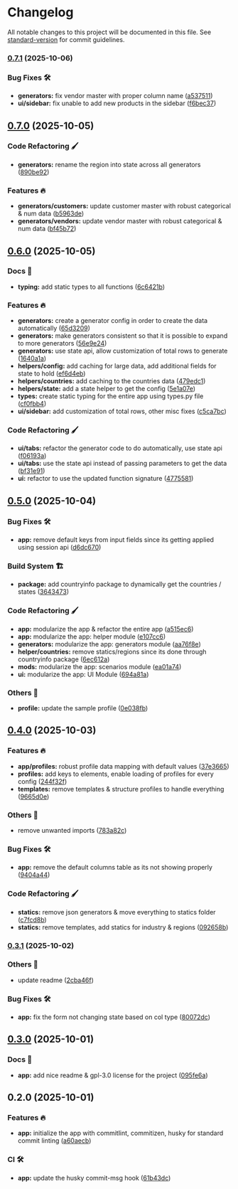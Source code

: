 # Changelog

All notable changes to this project will be documented in this file. See [standard-version](https://github.com/conventional-changelog/standard-version) for commit guidelines.

### [0.7.1](https://github.com/tks18/streamlit-synthetic-data/compare/v0.7.0...v0.7.1) (2025-10-06)


### Bug Fixes 🛠

* **generators:** fix vendor master with proper column name ([a537511](https://github.com/tks18/streamlit-synthetic-data/commit/a53751183338c99673d821336278b6567c08d764))
* **ui/sidebar:** fix unable to add new products in the sidebar ([f6bec37](https://github.com/tks18/streamlit-synthetic-data/commit/f6bec3781f918bae7cc89f4c10c1376ce40f7286))

## [0.7.0](https://github.com/tks18/streamlit-synthetic-data/compare/v0.6.0...v0.7.0) (2025-10-05)


### Code Refactoring 🖌

* **generators:** rename the region into state across all generators ([890be92](https://github.com/tks18/streamlit-synthetic-data/commit/890be9279609f7cf93b8f17103809bdb537a8a89))


### Features 🔥

* **generators/customers:** update customer master with robust categorical & num data ([b5963de](https://github.com/tks18/streamlit-synthetic-data/commit/b5963dea37dfe65786eb0ce4c3cfb4fde25f669e))
* **generators/vendors:** update vendor master with robust categorical & num data ([bf45b72](https://github.com/tks18/streamlit-synthetic-data/commit/bf45b7218fb61b3ce09f14e23cb5f3a0b7459ab3))

## [0.6.0](https://github.com/tks18/streamlit-synthetic-data/compare/v0.5.0...v0.6.0) (2025-10-05)


### Docs 📃

* **typing:** add static types to all functions ([6c6421b](https://github.com/tks18/streamlit-synthetic-data/commit/6c6421bc58dc3fd94ec6e616caa2f89fe7009018))


### Features 🔥

* **generators:** create a generator config in order to create the data automatically ([65d3209](https://github.com/tks18/streamlit-synthetic-data/commit/65d32095ab6ea76d8ca43162a96191f13d9c5f13))
* **generators:** make generators consistent so that it is possible to expand to more generators ([56e9e24](https://github.com/tks18/streamlit-synthetic-data/commit/56e9e24f0ae2e0e788f5e1d6bfdca7f2bc02c595))
* **generators:** use state api, allow customization of total rows to generate ([1640a1a](https://github.com/tks18/streamlit-synthetic-data/commit/1640a1ab3950bf2344de13675de4d36a75eb97e8))
* **helpers/config:** add caching for large data, add additional fields for state to hold ([ef6d4eb](https://github.com/tks18/streamlit-synthetic-data/commit/ef6d4ebd9e54268ea2eacef86f903c6f56c20247))
* **helpers/countries:** add caching to the countries data ([479edc1](https://github.com/tks18/streamlit-synthetic-data/commit/479edc17f7985b8b94867e9e7485c6a947a0b10e))
* **helpers/state:** add a state helper to get the config ([5e1a07e](https://github.com/tks18/streamlit-synthetic-data/commit/5e1a07e85a62d1f510d405506ab315c3751cc422))
* **types:** create static typing for the entire app using types.py file ([cf0fbb4](https://github.com/tks18/streamlit-synthetic-data/commit/cf0fbb4d7c202623823f0eb4a58344343c8c82c1))
* **ui/sidebar:** add customization of total rows, other misc fixes ([c5ca7bc](https://github.com/tks18/streamlit-synthetic-data/commit/c5ca7bc07d3bc081483a3805da9ab48ae657e2e5))


### Code Refactoring 🖌

* **ui/tabs:** refactor the generator code to do automatically, use state api ([f06193a](https://github.com/tks18/streamlit-synthetic-data/commit/f06193ae06c1f4da871c543604d07ce00b127657))
* **ui/tabs:** use the state api instead of passing parameters to get the data ([bf31e91](https://github.com/tks18/streamlit-synthetic-data/commit/bf31e917e9dbdbba676515d6ad039a13ed4840d7))
* **ui:** refactor to use the updated function signature ([4775581](https://github.com/tks18/streamlit-synthetic-data/commit/477558183072a20c0661e0b862e3741ad67ca80d))

## [0.5.0](https://github.com/tks18/streamlit-synthetic-data/compare/v0.4.0...v0.5.0) (2025-10-04)


### Bug Fixes 🛠

* **app:** remove default keys from input fields since its getting applied using session api ([d6dc670](https://github.com/tks18/streamlit-synthetic-data/commit/d6dc670d1b4bf948a77d59cf30a7adafd43a7f01))


### Build System 🏗

* **package:** add countryinfo package to dynamically get the countries / states ([3643473](https://github.com/tks18/streamlit-synthetic-data/commit/364347371d4dd0b07ee8c3de6e9236b1a79a72aa))


### Code Refactoring 🖌

* **app:** modularize the app & refactor the entire app ([a515ec6](https://github.com/tks18/streamlit-synthetic-data/commit/a515ec6e9a8ffe2689c96c3f1f8a6a38cde7b793))
* **app:** modularize the app: helper module ([e107cc6](https://github.com/tks18/streamlit-synthetic-data/commit/e107cc6c20fbe75f60c02bf50e2bc4186e8cdcc9))
* **generators:** modularize the app: generators module ([aa76f8e](https://github.com/tks18/streamlit-synthetic-data/commit/aa76f8edc948832e1dab30e28a64de43f3b688c4))
* **helper/countries:** remove statics/regions since its done through countryinfo package ([6ec612a](https://github.com/tks18/streamlit-synthetic-data/commit/6ec612a9d5ade2c9885e5b4f756315051fbde783))
* **mods:** modularize the app: scenarios module ([ea01a74](https://github.com/tks18/streamlit-synthetic-data/commit/ea01a74d019e987ad5be8a413c0051ecbb9151c7))
* **ui:** modularize the app: UI Module ([694a81a](https://github.com/tks18/streamlit-synthetic-data/commit/694a81a2cf5d74c36ff75d0feeb5fa8a8734771b))


### Others 🔧

* **profile:** update the sample profile ([0e038fb](https://github.com/tks18/streamlit-synthetic-data/commit/0e038fb7ed8a2c43e2ea2121ec8cb61facbf3102))

## [0.4.0](https://github.com/tks18/streamlit-synthetic-data/compare/v0.3.1...v0.4.0) (2025-10-03)


### Features 🔥

* **app/profiles:** robust profile data mapping with default values ([37e3665](https://github.com/tks18/streamlit-synthetic-data/commit/37e3665e267e4bbb0f1bcfc5d372cdb0fdd0b9f8))
* **profiles:** add keys to elements, enable loading of profiles for every config ([244f32f](https://github.com/tks18/streamlit-synthetic-data/commit/244f32f6aefd7e2ec7956999c04f6f9fb179faf1))
* **templates:** remove templates & structure profiles to handle everything ([9665d0e](https://github.com/tks18/streamlit-synthetic-data/commit/9665d0edbfab40477f879e014db54fcccac53fb9))


### Others 🔧

* remove unwanted imports ([783a82c](https://github.com/tks18/streamlit-synthetic-data/commit/783a82cfe0cf3223b273c970abb1dfc0f2fe1184))


### Bug Fixes 🛠

* **app:** remove the default columns table as its not showing properly ([9404a44](https://github.com/tks18/streamlit-synthetic-data/commit/9404a44bdde3e6d10bba1c9cea5b857259adaee3))


### Code Refactoring 🖌

* **statics:** remove json generators & move everything to statics folder ([c7fcd8b](https://github.com/tks18/streamlit-synthetic-data/commit/c7fcd8b315843e7cf63dc872863c886e32f02dc7))
* **statics:** remove templates, add statics for industry & regions ([092658b](https://github.com/tks18/streamlit-synthetic-data/commit/092658b7cd8950d7b6bb10e571d75d2470a84075))

### [0.3.1](https://github.com/tks18/streamlit-synthetic-data/compare/v0.3.0...v0.3.1) (2025-10-02)


### Others 🔧

* update readme ([2cba46f](https://github.com/tks18/streamlit-synthetic-data/commit/2cba46f16026433aa9790d85252c1f6065aaeef2))


### Bug Fixes 🛠

* **app:** fix the form not changing state based on col type ([80072dc](https://github.com/tks18/streamlit-synthetic-data/commit/80072dca3b3de78e2efd3779c641939ec51e6d04))

## [0.3.0](https://github.com/tks18/streamlit-synthetic-data/compare/v0.2.0...v0.3.0) (2025-10-01)


### Docs 📃

* **app:** add nice readme & gpl-3.0 license for the project ([095fe6a](https://github.com/tks18/streamlit-synthetic-data/commit/095fe6a4f252a261d35ea9298a1da05875dc6836))

## 0.2.0 (2025-10-01)


### Features 🔥

* **app:** initialize the app with commitlint, commitizen, husky for standard commit linting ([a60aecb](https://github.com/tks18/streamlit-synthetic-data/commit/a60aecb72d74b6cdb6d3c2bf40703808f5e9ad86))


### CI 🛠

* **app:** update the husky commit-msg hook ([61b43dc](https://github.com/tks18/streamlit-synthetic-data/commit/61b43dc8d864228fd21be6cde09d8a53a8bb8ff8))
